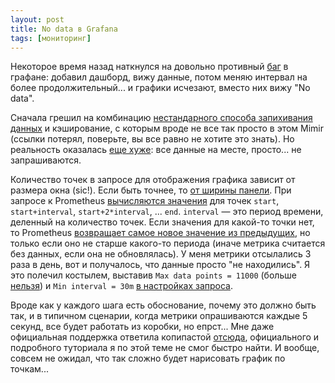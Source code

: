 ```yaml
---
layout: post
title: No data в Grafana
tags: [мониторинг]
---
```

Некоторое время назад наткнулся на довольно противный [баг](https://github.com/grafana/grafana/issues/43862) в графане: добавил дашборд, вижу данные, потом меняю интервал на более продолжительный... и графики исчезают, вместо них вижу "No data".

Сначала грешил на комбинацию [нестандарного способа запихивания данных](/2023/07/11/prometheus-store.html) и кэширование, с которым вроде не все так просто в этом Mimir (ссылки потерял, поверьте, вы все равно не хотите это знать). Но реальность оказалась [еще хуже](https://github.com/grafana/grafana/issues/43862): все данные на месте, просто... не запрашиваются. 

Количество точек в запросе для отображения графика зависит от размера окна (sic!). Если быть точнее, то [от ширины панели](https://grafana.com/docs/grafana/latest/panels-visualizations/query-transform-data/#query-options). При запросе к Prometheus [вычисляются значения](https://stackoverflow.com/a/73921856/1003491) для точек `start`, `start+interval`, `start+2*interval`, ... `end`. `interval` — это период времени, деленный на количество точек. Если значения для какой-то точки нет, то Prometheus [возвращает самое новое значение из предыдущих](https://prometheus.io/docs/prometheus/latest/querying/basics/#staleness), но только если оно не старше какого-то периода (иначе метрика считается без данных, если она не обновлялась). У меня метрики отсылались 3 раза в день, вот и получалось, что данные просто "не находились". Я это полечил костылем, выставив `Max data points = 11000` (больше [нельзя](https://github.com/prometheus/prometheus/issues/2253)) и `Min interval = 30m` [в настройках запроса](https://grafana.com/docs/grafana/latest/panels-visualizations/query-transform-data/#query-options).

Вроде как у каждого шага есть обоснование, почему это должно быть так, и в типичном сценарии, когда метрики опрашиваются каждые 5 секунд, все будет работать из коробки, но епрст... Мне даже официальная поддержка ответила копипастой [отсюда](https://rusche.me/blog/grafana-data-points/), официального и подробного туториала я по этой теме не смог быстро найти. И вообще, совсем не ожидал, что так сложно будет нарисовать график по точкам...
